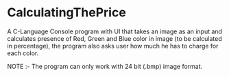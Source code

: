 CalculatingThePrice
===================
A C-Language Console program with UI that takes an image as an input and calculates presence of Red, Green and Blue color in image (to be calculated in percentage), the program also asks user how much he has to charge for each color.

NOTE :- The program can only work with 24 bit (.bmp) image format.
